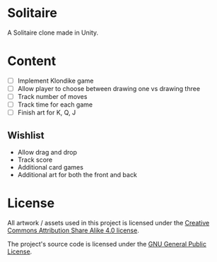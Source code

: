 # Solitaire

A Solitaire clone made in Unity.

# Content

- [ ] Implement Klondike game
- [ ] Allow player to choose between drawing one vs drawing three
- [ ] Track number of moves
- [ ] Track time for each game
- [ ] Finish art for K, Q, J

## Wishlist

- Allow drag and drop
- Track score
- Additional card games
- Additional art for both the front and back

# License

All artwork / assets used in this project is licensed under the [Creative Commons Attribution Share Alike 4.0 license](https://creativecommons.org/licenses/by-sa/4.0/).

The project's source code is licensed under the [GNU General Public License](https://www.gnu.org/licenses/gpl-3.0.en.html).
